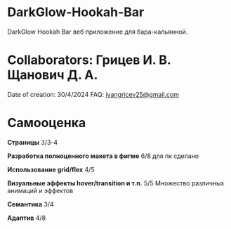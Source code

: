 # DarkGlow-Hookah-Bar
 DarkGlow Hookah Bar веб приложение для бара-кальянной.
# Collaborators: Грицев И. В. Щанович Д. А.
 Date of creation: 30/4/2024
 FAQ: ivangricev25@gmail.com
 
# Самооценка
**Страницы** 3/3-4

**Разработка полноценного макета в фигме** 6/8 для пк сделано

**Использование grid/flex** 4/5

**Визуальные эффекты hover/transition и т.п.** 5/5 Множество различных анимаций и эффектов

**Семантика** 3/4

**Адаптив** 4/8 